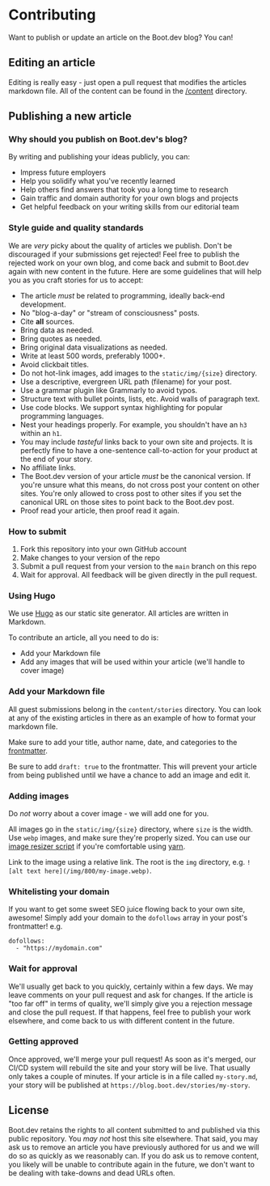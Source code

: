 # Contributing

Want to publish or update an article on the Boot.dev blog? You can!

## Editing an article

Editing is really easy - just open a pull request that modifies the articles markdown file. All of the content can be found in the [/content](/content) directory.

## Publishing a new article

### Why should you publish on Boot.dev's blog?

By writing and publishing your ideas publicly, you can:

* Impress future employers
* Help you solidify what you've recently learned
* Help others find answers that took you a long time to research
* Gain traffic and domain authority for your own blogs and projects
* Get helpful feedback on your writing skills from our editorial team

### Style guide and quality standards

We are *very* picky about the quality of articles we publish. Don't be discouraged if your submissions get rejected! Feel free to publish the rejected work on your own blog, and come back and submit to Boot.dev again with new content in the future. Here are some guidelines that will help you as you craft stories for us to accept:

* The article *must* be related to programming, ideally back-end development.
* No "blog-a-day" or "stream of consciousness" posts.
* Cite **all** sources.
* Bring data as needed.
* Bring quotes as needed.
* Bring original data visualizations as needed.
* Write at least 500 words, preferably 1000+.
* Avoid clickbait titles.
* Do not hot-link images, add images to the `static/img/{size}` directory.
* Use a descriptive, evergreen URL path (filename) for your post.
* Use a grammar plugin like Grammarly to avoid typos.
* Structure text with bullet points, lists, etc. Avoid walls of paragraph text.
* Use code blocks. We support syntax highlighting for popular programming languages.
* Nest your headings properly. For example, you shouldn't have an `h3` within an `h1`.
* You may include *tasteful* links back to your own site and projects. It is perfectly fine to have a one-sentence call-to-action for your product at the end of your story.
* No affiliate links.
* The Boot.dev version of your article *must* be the canonical version. If you're unsure what this means, do not cross post your content on other sites. You're only allowed to cross post to other sites if you set the canonical URL on those sites to point back to the Boot.dev post.
* Proof read your article, then proof read it again.

### How to submit

1. Fork this repository into your own GitHub account
2. Make changes to your version of the repo
3. Submit a pull request from your version to the `main` branch on this repo
4. Wait for approval. All feedback will be given directly in the pull request.

### Using Hugo

We use [Hugo](https://gohugo.io/) as our static site generator. All articles are written in Markdown.

To contribute an article, all you need to do is:

* Add your Markdown file
* Add any images that will be used within your article (we'll handle to cover image)

### Add your Markdown file

All guest submissions belong in the `content/stories` directory. You can look at any of the existing articles in there as an example of how to format your markdown file.

Make sure to add your title, author name, date, and categories to the [frontmatter](https://gohugo.io/content-management/front-matter/).

Be sure to add `draft: true` to the frontmatter. This will prevent your article from being published until we have a chance to add an image and edit it.

### Adding images

Do *not* worry about a cover image - we will add one for you.

All images go in the `static/img/{size}` directory, where `size` is the width. Use `webp` images, and make sure they're properly sized. You can use our [image resizer script](https://github.com/bootdotdev/blog#resize-images) if you're comfortable using [yarn](https://yarnpkg.com/).

Link to the image using a relative link. The root is the `img` directory, e.g. `![alt text here](/img/800/my-image.webp)`.

### Whitelisting your domain

If you want to get some sweet SEO juice flowing back to your own site, awesome! Simply add your domain to the `dofollows` array in your post's frontmatter! e.g.

```
dofollows:
  - "https://mydomain.com"
```

### Wait for approval

We'll usually get back to you quickly, certainly within a few days. We may leave comments on your pull request and ask for changes. If the article is "too far off" in terms of quality, we'll simply give you a rejection message and close the pull request. If that happens, feel free to publish your work elsewhere, and come back to us with different content in the future.

### Getting approved

Once approved, we'll merge your pull request! As soon as it's merged, our CI/CD system will rebuild the site and your story will be live. That usually only takes a couple of minutes. If your article is in a file called `my-story.md`, your story will be published at `https://blog.boot.dev/stories/my-story`.

## License

Boot.dev retains the rights to all content submitted to and published via this public repository. You *may not* host this site elsewhere. That said, you may ask us to remove an article you have previously authored for us and we will do so as quickly as we reasonably can. If you do ask us to remove content, you likely will be unable to contribute again in the future, we don't want to be dealing with take-downs and dead URLs often.
